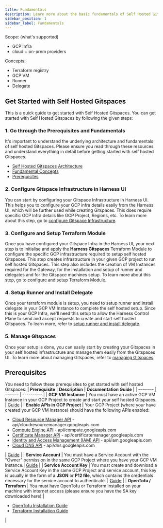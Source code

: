 ```yaml
---
title: Fundamentals
description: Learn more about the basic fundamentals of Self Hosted Gitspaces. 
sidebar_position: 1
sidebar_label: Fundamentals
---
```


Scope: (what's supported)
- GCP Infra
- cloud + on-prem providers

Concepts:
- Terraform registry
- GCP VM
- Runner
- Delegate

## Get Started with Self Hosted Gitspaces

This is a quick guide to get started with Self Hosted Gitspaces. You can get started with Self Hosted Gitspaces by following the given steps: 
### 1. Go through the Prerequisites and Fundamentals
It's important to understand the underlying architecture and fundamentals of self hosted Gitspaces. Please ensure you read through these resources and understand everything in detail before getting started with self hosted Gitspaces. 
- [Self Hosted Gitspaces Architecture](/docs/cloud-development-environments/deep-dive-into-gitspaces/self-hosted-architecture.md)
- [Fundamental Concepts](/docs/cloud-development-environments/self-hosted-gitspaces/fundamentals.md)
- [Prerequisites](/docs/cloud-development-environments/self-hosted-gitspaces/fundamentals.md)

### 2. Configure Gitspace Infrastructure in Harness UI
You can start by configuring your Gitspace Infrastructure in Harness UI. This helps you to configure your GCP infra details easily from the Harness UI, which will be further used while creating Gitspaces. This does require specific GCP Infra details like GCP Project, Regions, etc. To learn more about this step, go to [configure Gitspace Infrastructure](/docs/cloud-development-environments/self-hosted-gitspaces/gitspace-infra-ui.md). 

### 3. Configure and Setup Terraform Module
Once you have configured your Gitspace Infra in the Harness UI, your next step is to initialise and apply the **Harness Gitspaces** Terraform Module to configure the specific GCP infrastructure required to setup self hosted Gitspaces. This step creates infrastructure in your given GCP project to run self hosted Gitspaces. This step also includes the creation of VM Instances required for the Gateway, for the installation and setup of runner and delegates and for the Gitspace machines setup. To learn more about this step, go to [configure and setup Terraform Module](/docs/cloud-development-environments/self-hosted-gitspaces/gitspace-infra-terraform.md).

### 4. Setup Runner and Install Delegate 
Once your terraform module is setup, you need to setup runner and install delegate in your GCP VM Instance to complete the self hosted setup. Since this is your GCP Infra, we'll need this setup to allow the Harness Control Plane to send and accept requests to create and start self hosted Gitspaces. To learn more, refer to [setup runner and install delegate](/docs/cloud-development-environments/self-hosted-gitspaces/runner-delegate.md). 

### 5. Manage Gitspaces
Once your setup is done, you can easily start by creating your Gitspaces in your self hosted infrastructure and manage them easily from the Gitspaces UI. To learn more about managing Gitspaces, refer to [managing Gitspaces](/docs/cloud-development-environments/manage-gitspaces/create-gitspaces.md)

## Prerequisites
You need to follow these prerequisites to get started with self hosted Gitspaces: 
| **Prerequisite**    | **Description** | **Documentation Guide** | 
| -------- | ------- | ---------- | 
| **GCP VM Instance**  | You must have an active GCP VM Instance in your GCP Project to create and start your self hosted Gitspaces.   | [Guide](https://cloud.google.com/compute/docs/instances/create-start-instance) |
| **Enable APIs in GCP Project** | Your GCP Project (where your have created your GCP VM Instance) should have the following APIs enabled:  <ul><li>[Cloud Resource Manager API](https://cloud.google.com/resource-manager/reference/rest) - api/cloudresourcemanager.googleapis.com</li><li>[Compute Engine API](https://cloud.google.com/compute/docs/reference/rest/v1) - api/compute.googleapis.com</li><li>[Certificate Manager API](https://cloud.google.com/certificate-manager/docs/reference/certificate-manager/rest) - api/certificatemanager.googleapis.com</li><li>[Identity and Access Management (IAM) API](https://cloud.google.com/iam/docs/reference/rest) - api/iam.googleapis.com</li><li>[Cloud DNS API](https://cloud.google.com/dns/docs/reference/rest/v1) - api/dns.googleapis.com</li></ul>   | [Guide](https://cloud.google.com/endpoints/docs/openapi/enable-api) |
| **Service Account** | You must have a Service Account with the "Owner" permission in the same GCP Project where you have your GCP VM Instance.| [Guide](https://cloud.google.com/iam/docs/service-accounts-create) | 
| **Service Account Key** | You must create and download a Service Account Key in the same GCP Project and service account, this key is usually in the form of a **JSON** or **P12 file**, which contains the credentials necessary for the service account to authenticate. | [Guide](https://cloud.google.com/iam/docs/keys-create-delete) | 
| **OpenTofu / Terraform** | You must have OpenTofu or Terraform installed on your machine with internet access (please ensure you have the SA key downloaded here) | <ul><li>[OpenTofu Installation Guide](https://opentofu.org/docs/intro/install/)</li><li>[Terraform Installation Guide](https://developer.hashicorp.com/terraform/tutorials/aws-get-started/install-cli)</li></ul> | 
